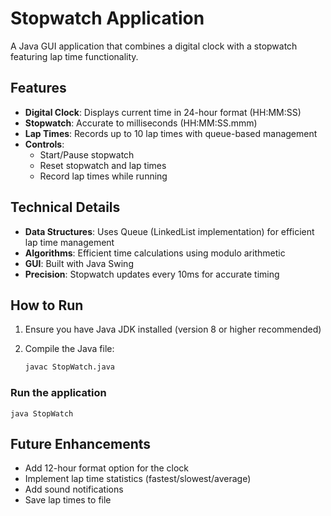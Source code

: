 # Stopwatch Application

A Java GUI application that combines a digital clock with a stopwatch featuring lap time functionality.

## Features

- **Digital Clock**: Displays current time in 24-hour format (HH:MM:SS)
- **Stopwatch**: Accurate to milliseconds (HH:MM:SS.mmm)
- **Lap Times**: Records up to 10 lap times with queue-based management
- **Controls**:
  - Start/Pause stopwatch
  - Reset stopwatch and lap times
  - Record lap times while running

## Technical Details

- **Data Structures**: Uses Queue (LinkedList implementation) for efficient lap time management
- **Algorithms**: Efficient time calculations using modulo arithmetic
- **GUI**: Built with Java Swing
- **Precision**: Stopwatch updates every 10ms for accurate timing

## How to Run

1. Ensure you have Java JDK installed (version 8 or higher recommended)
2. Compile the Java file:

   ```bash
   javac StopWatch.java

### Run the application

    java StopWatch

## Future Enhancements

- Add 12-hour format option for the clock
- Implement lap time statistics (fastest/slowest/average)
- Add sound notifications
- Save lap times to file
